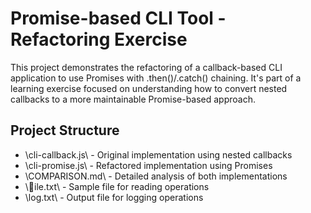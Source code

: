 # Promise-based CLI Tool - Refactoring Exercise

This project demonstrates the refactoring of a callback-based CLI application to use Promises with .then()/.catch() chaining. It's part of a learning exercise focused on understanding how to convert nested callbacks to a more maintainable Promise-based approach.


## Project Structure

- \cli-callback.js\ - Original implementation using nested callbacks
- \cli-promise.js\ - Refactored implementation using Promises
- \COMPARISON.md\ - Detailed analysis of both implementations
- \ile.txt\ - Sample file for reading operations
- \log.txt\ - Output file for logging operations
